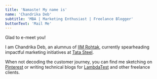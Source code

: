 ```yaml
---
title: 'Namaste! My name is'
name: 'Chandrika Deb'
subtitle: 'MBA | Marketing Enthusiast | Freelance Blogger'
buttonText: 'Mail Me'
---
```


Glad to e-meet you! 

I am Chandrika Deb, an alumnus of [IIM Rohtak](http://www.iimrohtak.ac.in), currently spearheading impactful marketing initiatives at [Tata Steel](https://www.tatasteel.com). 

When not decoding the customer journey, you can find me sketching on [Pinterest](https://pin.it/4W1Rxtj) or writing technical blogs for [LambdaTest](https://www.lambdatest.com) and other freelance clients.
